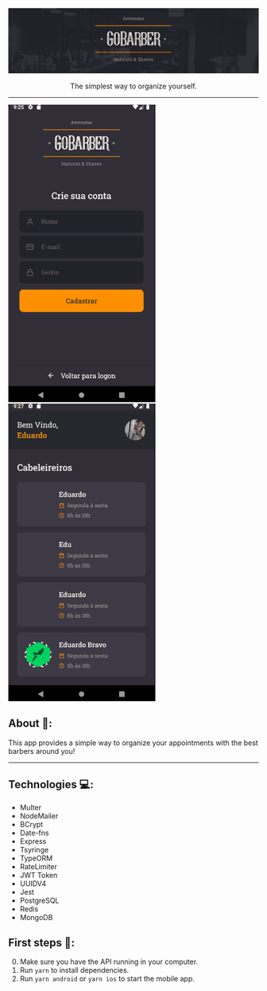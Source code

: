<img src="./github/logo.jpg" alt="gobarber">
<p align="center">The simplest way to organize yourself.</p>
<hr />

<img src="./github/navegacaoMobile.gif" alt="gobarber">
<img src="./github/navegacaoMobile2.gif" alt="gobarber">

## About 🔎:
This app provides a simple way to organize your appointments with the best barbers around you!
<hr />

## Technologies 💻:
- Multer
- NodeMailer
- BCrypt
- Date-fns
- Express
- Tsyringe
- TypeORM
- RateLimiter
- JWT Token
- UUIDV4
- Jest
- PostgreSQL
- Redis
- MongoDB

## First steps 🐾:
0. Make sure you have the API running in your computer.
1. Run `yarn` to install dependencies.
2. Run `yarn android` or `yarn ios` to start the mobile app.
